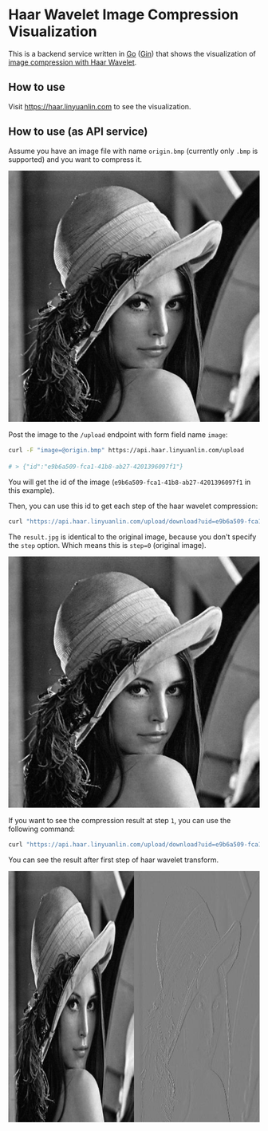 # Haar Wavelet Image Compression Visualization

This is a backend service written in [Go](https://go.dev/) ([Gin](https://github.com/gin-gonic/gin)) that shows the visualization of [image compression with Haar Wavelet](https://medium.com/@digitalpadm/image-compression-haar-wavelet-transform-5d7be3408aa).

## How to use

Visit https://haar.linyuanlin.com to see the visualization.

## How to use (as API service)

Assume you have an image file with name `origin.bmp` (currently only `.bmp` is supported) and you want to compress it.

![./images/origin.bmp](./images/origin.bmp)

Post the image to the `/upload` endpoint with form field name `image`: 

```bash
curl -F "image=@origin.bmp" https://api.haar.linyuanlin.com/upload

# > {"id":"e9b6a509-fca1-41b8-ab27-4201396097f1"}
```

You will get the id of the image (`e9b6a509-fca1-41b8-ab27-4201396097f1` in this example).

Then, you can use this id to get each step of the haar wavelet compression:

```bash
curl "https://api.haar.linyuanlin.com/upload/download?uid=e9b6a509-fca1-41b8-ab27-4201396097f1" --output result.jpg
```

The `result.jpg` is identical to the original image, because you don't specify the `step` option. Which means this is `step=0` (original image).

![./images/step-0.jpg](./images/step-0.jpg)

If you want to see the compression result at step `1`, you can use the following command:

```bash
curl "https://api.haar.linyuanlin.com/upload/download?uid=e9b6a509-fca1-41b8-ab27-4201396097f1&step=1" --output result.jpg
```

You can see the result after first step of haar wavelet transform.

![./images/step-1.jpg](./images/step-1.jpg)
